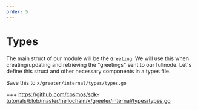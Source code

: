 ```yaml
---
order: 5
---
```


# Types

The main struct of our module will be the `Greeting`. We will use this when
creating/updating and retrieving the "greetings" sent to our fullnode. Let's
define this struct and other necessary components in a types file.

Save this to `x/greeter/internal/types/types.go`

+++ https://github.com/cosmos/sdk-tutorials/blob/master/hellochain/x/greeter/internal/types/types.go

